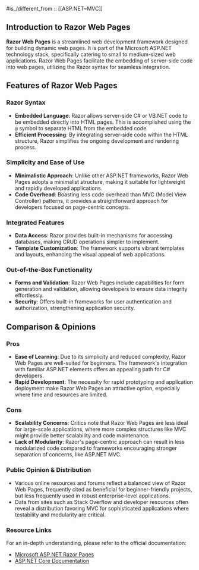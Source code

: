 ﻿---
aliases:
- cshtml
- vbhtml
---

#is_/different_from :: [[ASP.NET~MVC]] 
## Introduction to Razor Web Pages 

**Razor Web Pages** is a streamlined web development framework designed for building dynamic web pages. 
It is part of the Microsoft ASP.NET technology stack, specifically catering to small to medium-sized web applications. 
Razor Web Pages facilitate the embedding of server-side code into web pages, utilizing the Razor syntax for seamless integration.  

## Features of Razor Web Pages 

### Razor Syntax 

- **Embedded Language**: Razor allows server-side C# or VB.NET code to be embedded directly into HTML pages. 
  This is accomplished using the `@` symbol to separate HTML from the embedded code.  
- **Efficient Processing**: By integrating server-side code within the HTML structure, 
  Razor simplifies the ongoing development and rendering process. 

### Simplicity and Ease of Use 

- **Minimalistic Approach**: Unlike other ASP.NET frameworks, Razor Web Pages adopts a minimalist structure, 
  making it suitable for lightweight and rapidly developed applications.  
- **Code Overhead**: Boasting less code overhead than MVC (Model View Controller) patterns, 
  it provides a straightforward approach for developers focused on page-centric concepts.  

### Integrated Features 

- **Data Access**: Razor provides built-in mechanisms for accessing databases, making CRUD operations simpler to implement.  
- **Template Customization**: The framework supports vibrant templates and layouts, 
  enhancing the visual appeal of web applications.  

### Out-of-the-Box Functionality 

- **Forms and Validation**: Razor Web Pages include capabilities for form generation and validation, 
  allowing developers to ensure data integrity effortlessly.  
- **Security**: Offers built-in frameworks for user authentication and authorization, strengthening application security.  

## Comparison & Opinions  

### Pros 

- **Ease of Learning**: Due to its simplicity and reduced complexity, Razor Web Pages are well-suited for beginners. 
  The framework's integration with familiar ASP.NET elements offers an appealing path for C# developers.  
- **Rapid Development**: The necessity for rapid prototyping and application deployment 
  make Razor Web Pages an attractive option, especially where time and resources are limited.  

### Cons 

- **Scalability Concerns**: Critics note that Razor Web Pages are less ideal for large-scale applications, 
  where more complex structures like MVC might provide better scalability and code maintenance.  
- **Lack of Modularity**: Razor's page-centric approach can result in less modularized code 
  compared to frameworks encouraging stronger separation of concerns, like ASP.NET MVC.  

### Public Opinion & Distribution 

- Various online resources and forums reflect a balanced view of Razor Web Pages, 
  frequently cited as beneficial for beginner-friendly projects, but less frequently used in robust enterprise-level applications.  
- Data from sites such as Stack Overflow and developer resources often reveal a distribution 
  favoring MVC for sophisticated applications where testability and modularity are critical.  

### Resource Links 

For an in-depth understanding, please refer to the official documentation:  
- [Microsoft ASP.NET Razor Pages](https://dotnet.microsoft.com/en-us/apps/aspnet/web-apps/razor)  
- [ASP.NET Core Documentation](https://learn.microsoft.com/en-us/aspnet/core/razor-pages/)  



